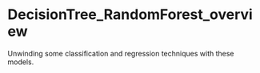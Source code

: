# DecisionTree_RandomForest_overview
Unwinding some classification and regression techniques with these models.
